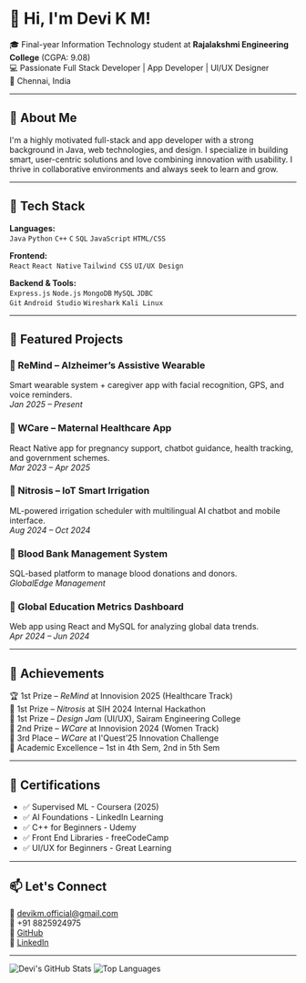 # 👋 Hi, I'm Devi K M!

🎓 Final-year Information Technology student at **Rajalakshmi Engineering College** (CGPA: 9.08)  
💻 Passionate Full Stack Developer | App Developer | UI/UX Designer  
📍 Chennai, India  

---

## 🚀 About Me

I'm a highly motivated full-stack and app developer with a strong background in Java, web technologies, and design. I specialize in building smart, user-centric solutions and love combining innovation with usability. I thrive in collaborative environments and always seek to learn and grow.

---

## 🔧 Tech Stack

**Languages:**  
`Java` `Python` `C++` `C` `SQL` `JavaScript` `HTML/CSS`

**Frontend:**  
`React` `React Native` `Tailwind CSS` `UI/UX Design`

**Backend & Tools:**  
`Express.js` `Node.js` `MongoDB` `MySQL` `JDBC`  
`Git` `Android Studio` `Wireshark` `Kali Linux`

---

## 📱 Featured Projects

### 🔹 ReMind – Alzheimer’s Assistive Wearable  
Smart wearable system + caregiver app with facial recognition, GPS, and voice reminders.  
*Jan 2025 – Present*

### 🔹 WCare – Maternal Healthcare App  
React Native app for pregnancy support, chatbot guidance, health tracking, and government schemes.  
*Mar 2023 – Apr 2025*

### 🔹 Nitrosis – IoT Smart Irrigation  
ML-powered irrigation scheduler with multilingual AI chatbot and mobile interface.  
*Aug 2024 – Oct 2024*

### 🔹 Blood Bank Management System  
SQL-based platform to manage blood donations and donors.  
*GlobalEdge Management*

### 🔹 Global Education Metrics Dashboard  
Web app using React and MySQL for analyzing global data trends.  
*Apr 2024 – Jun 2024*

---

## 🎯 Achievements

🏆 1st Prize – *ReMind* at Innovision 2025 (Healthcare Track)  
🥇 1st Prize – *Nitrosis* at SIH 2024 Internal Hackathon  
🥇 1st Prize – *Design Jam* (UI/UX), Sairam Engineering College  
🥈 2nd Prize – *WCare* at Innovision 2024 (Women Track)  
🥉 3rd Place – *WCare* at I'Quest’25 Innovation Challenge  
🌟 Academic Excellence – 1st in 4th Sem, 2nd in 5th Sem  

---

## 📜 Certifications

- ✅ Supervised ML - Coursera (2025)  
- ✅ AI Foundations - LinkedIn Learning  
- ✅ C++ for Beginners - Udemy  
- ✅ Front End Libraries - freeCodeCamp  
- ✅ UI/UX for Beginners - Great Learning

---

## 📫 Let's Connect

📧 devikm.official@gmail.com  
📱 +91 8825924975  
🔗 [GitHub](https://github.com/Devi-REC)  
🔗 [LinkedIn](https://www.linkedin.com/in/devi-k-m-34a8a4257/)

---

![Devi's GitHub Stats](https://github-readme-stats.vercel.app/api?username=Devi-REC&show_icons=true&theme=tokyonight)
![Top Languages](https://github-readme-stats.vercel.app/api/top-langs/?username=Devi-REC&layout=compact&theme=tokyonight)

